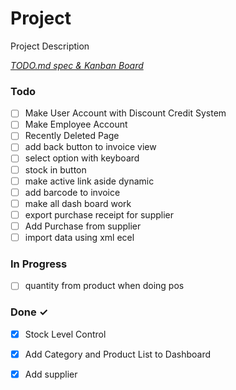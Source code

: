 # Project

Project Description

<em>[TODO.md spec & Kanban Board](https://bit.ly/3fCwKfM)</em>

### Todo

- [ ] Make User Account with Discount Credit System  
- [ ] Make Employee Account  
- [ ] Recently Deleted Page  
- [ ] add back button to invoice view  
- [ ] select option with keyboard  
- [ ] stock in button  
- [ ] make active link aside dynamic  
- [ ] add barcode to invoice  
- [ ] make all dash board work  
- [ ] export purchase receipt for supplier  
- [ ] Add Purchase from supplier  
- [ ] import data using xml ecel  

### In Progress

- [ ] quantity from product when doing pos  

### Done ✓

- [x] Stock Level Control  
- [x] Add Category and Product List to Dashboard  
- [x] Add supplier  

